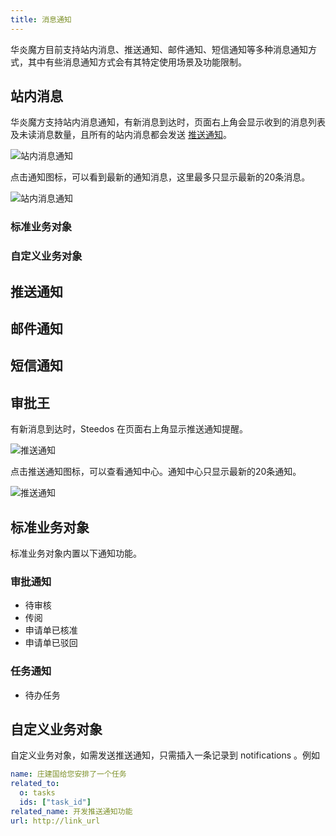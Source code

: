 ```yaml
---
title: 消息通知
---
```


华炎魔方目前支持站内消息、推送通知、邮件通知、短信通知等多种消息通知方式，其中有些消息通知方式会有其特定使用场景及功能限制。

## 站内消息

华炎魔方支持站内消息通知，有新消息到达时，页面右上角会显示收到的消息列表及未读消息数量，且所有的站内消息都会发送 [推送通知](#推送通知)。

![站内消息通知](/assets/notification_unread.png)

点击通知图标，可以看到最新的通知消息，这里最多只显示最新的20条消息。

![站内消息通知](/assets/notification_list.png)

### 标准业务对象


### 自定义业务对象

## 推送通知

## 邮件通知

## 短信通知

## 审批王


有新消息到达时，Steedos 在页面右上角显示推送通知提醒。

![推送通知](/assets/notification_unread.png)

点击推送通知图标，可以查看通知中心。通知中心只显示最新的20条通知。

![推送通知](/assets/notification_list.png)

## 标准业务对象

标准业务对象内置以下通知功能。

### 审批通知

- 待审核
- 传阅
- 申请单已核准
- 申请单已驳回

### 任务通知

- 待办任务

## 自定义业务对象

自定义业务对象，如需发送推送通知，只需插入一条记录到 notifications 。例如

```yml
name: 庄建国给您安排了一个任务
related_to:
  o: tasks
  ids: ["task_id"]
related_name: 开发推送通知功能
url: http://link_url
```
